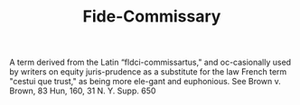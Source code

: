 ---
title: Fide-Commissary
letter: F
permalink: "/definitions/bld-fide-commissary.html"
body: A term derived from the Latin “fldci-commissartus," and oc-casionally used by
  writers on equity juris-prudence as a substitute for the law French term "cestui
  que trust," as being more ele-gant and euphonious. See Brown v. Brown, 83 Hun, 160,
  31 N. Y. Supp. 650
published_at: '2018-07-07'
source: Black's Law Dictionary 2nd Ed (1910)
layout: post
---
